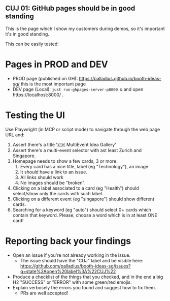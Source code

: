 ## CUJ 01: GitHub pages should be in good standing


This is the page which I show my customers during demos, so it's important it's in good standing.

This can be easily tested:

# Pages in PROD and DEV

* PROD page (published on GH): https://palladius.github.io/booth-ideas-sg/ this is the most important page
* DEV page (Local): `just run-ghpages-server-p8000 &` and open https://localhost:8000/ .


# Testing the UI

Use Playwright (in MCP or script mode) to navigate through the web page URL and:

1. Assert there's a title '🇨🇭 MultiEvent Idea Gallery'
2. Assert there's a multi-event selector with ast least Zurich and Singapore.
3. Homepage needs to show a few cards, 3 or more.
   1. Every card has a nice title, label (eg "Technology"), an image
   2. It should have a link to an issue.
   3. All links should work
   4. No images should be "broken".
4. Clicking on a label associated to a card (eg "Health") should select/show only the cards with such label.
5. Clicking on a different event (eg "singapore") should show different cards.
6. Searching for a keyword (eg "auto") should select 0+ cards which contain that keyword. Please, choose a word which is in at least ONE card!

# Reporting back your findings

* Open an issue if you're not already working in the issue.
  * The issue should have the "CUJ" label and be visible here: https://github.com/palladius/booth-ideas-sg/issues?q=state%3Aopen%20label%3A%22CUJ%22
* Produce a checklist of the things that you checked, and in the end a big H2 "SUCCESS" or "ERROR" with some green/red emojis.
* Explain verbosely the errors you found and suggest how to fix them.
  * PRs are well accepted!
